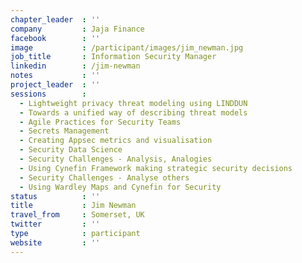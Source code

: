 ```yaml
---
chapter_leader  : ''
company         : Jaja Finance
facebook        : ''
image           : /participant/images/jim_newman.jpg
job_title       : Information Security Manager
linkedin        : /jim-newman
notes           : ''
project_leader  : ''
sessions        : 
  - Lightweight privacy threat modeling using LINDDUN
  - Towards a unified way of describing threat models
  - Agile Practices for Security Teams
  - Secrets Management
  - Creating Appsec metrics and visualisation
  - Security Data Science
  - Security Challenges - Analysis, Analogies
  - Using Cynefin Framework making strategic security decisions
  - Security Challenges - Analyse others
  - Using Wardley Maps and Cynefin for Security
status          : ''
title           : Jim Newman
travel_from     : Somerset, UK
twitter         : ''
type            : participant
website         : ''
---
```

